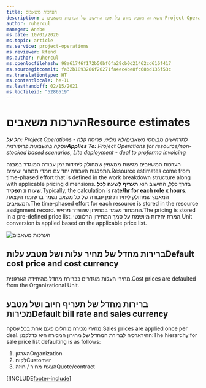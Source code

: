 ```yaml
---
title: הערכות משאבים
description: נושא זה מספק מידע על אופן החישוב של הערכות משאבים ב-Project Operations.
author: ruhercul
manager: Annbe
ms.date: 10/01/2020
ms.topic: article
ms.service: project-operations
ms.reviewer: kfend
ms.author: ruhercul
ms.openlocfilehash: 98a61746f172b50bf6fa29cb0d21462cd616f417
ms.sourcegitcommit: fa32b1893286f20271fa4ec4be8fc68bd135f53c
ms.translationtype: HT
ms.contentlocale: he-IL
ms.lasthandoff: 02/15/2021
ms.locfileid: "5286519"
---
```

# <a name="resource-estimates"></a><span data-ttu-id="cdd37-103">הערכות משאבים</span><span class="sxs-lookup"><span data-stu-id="cdd37-103">Resource estimates</span></span>

<span data-ttu-id="cdd37-104">_**חל על:** Project Operations לתרחישים מבוססי משאבים/לא מלאי, פריסה קלה - עסקה בחשבונית פרופורמה_</span><span class="sxs-lookup"><span data-stu-id="cdd37-104">_**Applies To:** Project Operations for resource/non-stocked based scenarios, Lite deployment - deal to proforma invoicing_</span></span>

<span data-ttu-id="cdd37-105">הערכות המשאבים מגיעות ממאמץ שמחולק ליחידות זמן עבודה המוגדר במבנה התפלגות העבודה יחד עם ממדי תמחור ישימים.</span><span class="sxs-lookup"><span data-stu-id="cdd37-105">Resource estimates come from time-phased effort that is defined in the work breakdown structure along with applicable pricing dimensions.</span></span> <span data-ttu-id="cdd37-106">בדרך כלל, החישוב הוא **תעריף לשעה לכל תפקיד x שעות.**</span><span class="sxs-lookup"><span data-stu-id="cdd37-106">Typically, the calculation is **rate/hr for each role x hours.**</span></span> <span data-ttu-id="cdd37-107">המאמץ שמחולק ליחידות זמן עבודה של כל משאב נשמר ברשומת הקצאת המשאבים.</span><span class="sxs-lookup"><span data-stu-id="cdd37-107">The time-phased effort for each resource is stored in the resource assignment record.</span></span> <span data-ttu-id="cdd37-108">התמחור נשמר במחירון שהוגדר מראש.</span><span class="sxs-lookup"><span data-stu-id="cdd37-108">The pricing is stored in a pre-defined price list.</span></span> <span data-ttu-id="cdd37-109">המרת יחידות מיושמת על סמך המחירון הרלוונטי.</span><span class="sxs-lookup"><span data-stu-id="cdd37-109">Unit conversion is applied based on the applicable price list.</span></span>

![הערכות משאבים](./media/navigation12.png)

## <a name="default-cost-price-and-cost-currency"></a><span data-ttu-id="cdd37-111">ברירות מחדל של מחיר עלות ושל מטבע עלות</span><span class="sxs-lookup"><span data-stu-id="cdd37-111">Default cost price and cost currency</span></span>

<span data-ttu-id="cdd37-112">מחירי העלות מוגדרים כברירת מחדל מהיחידה הארגונית.</span><span class="sxs-lookup"><span data-stu-id="cdd37-112">Cost prices are defaulted from the Organizational Unit.</span></span>

## <a name="default-bill-rate-and-sales-currency"></a><span data-ttu-id="cdd37-113">ברירות מחדל של תעריף חיוב ושל מטבע מכירות</span><span class="sxs-lookup"><span data-stu-id="cdd37-113">Default bill rate and sales currency</span></span>

<span data-ttu-id="cdd37-114">מחירי מכירה מוחלים פעם אחת בכל עסקה.</span><span class="sxs-lookup"><span data-stu-id="cdd37-114">Sales prices are applied once per deal.</span></span> <span data-ttu-id="cdd37-115">ההירארכיה לברירת המחדל של מחירון המכירה היא כדלקמן:</span><span class="sxs-lookup"><span data-stu-id="cdd37-115">The hierarchy for sale price list defaulting is as follows:</span></span>

1. <span data-ttu-id="cdd37-116">הארגון</span><span class="sxs-lookup"><span data-stu-id="cdd37-116">Organization</span></span>
2. <span data-ttu-id="cdd37-117">לקוח</span><span class="sxs-lookup"><span data-stu-id="cdd37-117">Customer</span></span>
3. <span data-ttu-id="cdd37-118">הצעת מחיר / חוזה</span><span class="sxs-lookup"><span data-stu-id="cdd37-118">Quote/contract</span></span>


[!INCLUDE[footer-include](../includes/footer-banner.md)]